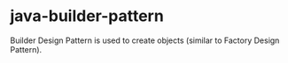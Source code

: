 # java-builder-pattern
Builder Design Pattern is used to create objects (similar to Factory Design Pattern).
